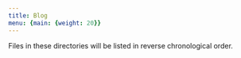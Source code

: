 ```yaml
---
title: Blog
menu: {main: {weight: 20}}
---
```



Files in these directories will be listed in reverse chronological order.
